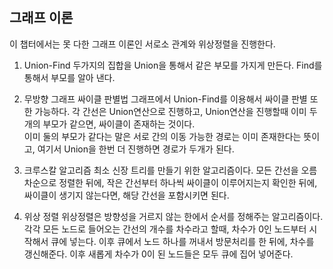 ## 그래프 이론
이 챕터에서는 못 다한 그래프 이론인 서로소 관계와 위상정렬을 진행한다.

1. Union-Find
두가지의 집합을 Union을 통해서 같은 부모를 가지게 만든다. Find를 통해서 부모를 알아 낸다.

2. 무방향 그래프 싸이클 판별법
그래프에서 Union-Find를 이용해서 싸이클 판별 또한 가능하다. 각 간선은 Union연산으로 진행하고, Union연산을 진행할때 이미 두개의 부모가 같으면, 싸이클이 존재하는 것이다.  
이미 둘의 부모가 같다는 말은 서로 간의 이동 가능한 경로는 이미 존재한다는 뜻이고, 여기서 Union을 한번 더 진행하면 경로가 두개가 된다.

3. 크루스칼 알고리즘
최소 신장 트리를 만들기 위한 알고리즘이다. 모든 간선을 오름차순으로 정렬한 뒤에, 작은 간선부터 하나씩 싸이클이 이루어지는지 확인한 뒤에, 싸이클이 생기지 않는다면, 해당 간선을 포함시키면 된다.

4. 위상 정렬
위상정렬은 방향성을 거르지 않는 한에서 순서를 정해주는 알고리즘이다. 각각 모든 노드로 들어오는 간선의 개수를 차수라고 할때, 차수가 0인 노드부터 시작해서 큐에 넣는다. 이후 큐에서 노드 하나를 꺼내서 방문처리를 한 뒤에, 차수를 갱신해준다. 이후 새롭게 차수가 0이 된 노드들은 모두 큐에 집어 넣어준다.
